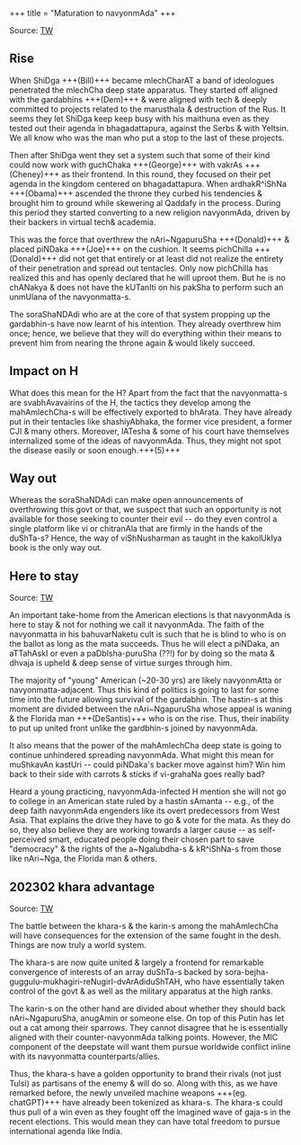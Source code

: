 +++
title = "Maturation to navyonmAda"
+++

Source: [TW](https://threadreaderapp.com/thread/1551304824188182528.html)

## Rise
When ShiDga +++(Bill)+++ became mlechCharAT a band of ideologues penetrated the mlechCha deep state apparatus. They started off aligned with the gardabhins +++(Dem)+++ & were aligned with tech & deeply committed to projects related to the marusthala & destruction of the Rus. It seems they let ShiDga keep keep busy with his maithuna even as they tested out their agenda in bhagadattapura, against the Serbs & with Yeltsin. We all know who was the man who put a stop to the last of these projects. 

Then after ShiDga went they set a system such that some of their kind could now work with guchChaka +++(George)+++ with vakrAs +++(Cheney)+++ as their frontend. In this round, they focused on their pet agenda in the kingdom centered on bhagadattapura. When ardhakR^iShNa +++(Obama)+++ ascended the throne they curbed his tendencies & brought him to ground while skewering al Qaddafy in the process. During this period they started converting to a new religion navyonmAda, driven by their backers in virtual tech& academia. 

This was the force that overthrew the nAri~NgapuruSha +++(Donald)+++ & placed piNDaka +++(Joe)+++ on the cushion. It seems pichChilla +++(Donald)+++ did not get that entirely or at least did not realize the entirety of their penetration and spread out tentacles. Only now pichChilla has realized this and has openly declared that he will uproot them. But he is no chANakya & does not have the kUTanIti on his pakSha to perform such an unmUlana of the navyonmatta-s. 

The soraShaNDAdi who are at the core of that system propping up the gardabhin-s have now learnt of his intention. They already overthrew him once; hence, we believe that they will do everything within their means to prevent him from nearing the throne again & would likely succeed. 

## Impact on H
What does this mean for the H? Apart from the fact that the navyonmatta-s are svabhAvavairins of the H, the tactics they develop among the mahAmlechCha-s will be effectively exported to bhArata. They have already put in their tentacles like shashiyAbhaka, the former vice president, a former CJI & many others. Moreover, lATesha & some of his court have themselves internalized some of the ideas of navyonmAda. Thus, they might not spot the disease easily or soon enough.+++(5)+++ 

## Way out
Whereas the soraShaNDAdi can make open announcements of overthrowing this govt or that, we suspect that such an opportunity is not available for those seeking to counter their evil -- do they even control a single platform like vi or chitranAla that are firmly in the hands of the duShTa-s? Hence, the way of viShNusharman as taught in the kakolUkIya book is the only way out. 


## Here to stay
Source: [TW](https://threadreaderapp.com/thread/1590913663636213760.html)

An important take-home from the American elections is that navyonmAda is here to stay & not for nothing we call it navyonmAda. The faith of the navyonmatta in his bahuvarNaketu cult is such that he is blind to who is on the ballot as long as the mata succeeds. Thus he will elect a piNDaka, an aTTahAskI or even a paDbIsha-puruSha (??!) for by doing so the mata & dhvaja is upheld & deep sense of virtue surges through him. 

The majority of "young" American (~20-30 yrs) are likely navyonmAtta or navyonmatta-adjacent. Thus this kind of politics is going to last for some time into the future allowing survival of the gardabhin. The hastin-s at this moment are divided between the nAri~NgapuruSha whose appeal is waning & the Florida man +++(DeSantis)+++ who is on the rise. Thus, their inability to put up united front unlike the gardbhin-s joined by navyonmAda.

It also means that the power of the mahAmlechCha deep state is going to continue unhindered spreading navyonmAda. What might this mean for muShkavAn kastUri -- could piNDaka's backer move against him? Win him back to their side with carrots & sticks if vi-grahaNa goes really bad?

Heard a young practicing, navyonmAda-infected H mention she will not go to college in an American state ruled by a hastin sAmanta -- e.g., of the deep faith navyonmAda engenders like its overt predecessors from West Asia. That explains the drive they have to go & vote for the mata. As they do so, they also believe they are working towards a larger cause -- as self-perceived smart, educated people doing their chosen part to save "democracy" & the rights of the a~Ngalubdha-s & kR^iShNa-s from those like nAri~Nga, the Florida man & others. 

## 202302 khara advantage
Source: [TW](https://unrollthread.com/t/1628280614943170560/)

The battle between the khara-s & the karin-s among the mahAmlechCha will have consequences for the extension of the same fought in the desh. Things are now truly a world system. 

The khara-s are now quite united & largely a frontend for remarkable convergence of interests of an array duShTa-s backed by sora-bejha-guggulu-mukhagiri-reNugirI-dvArAdiduShTAH, who have essentially taken control of the govt & as well as the military apparatus at the high ranks. 

The karin-s on the other hand are divided about whether they should back nAri~NgapuruSha, anugAmin or someone else. On top of this Putin has let out a cat among their sparrows. They cannot disagree that he is essentially aligned with their counter-navyonmAda talking points. However, the MIC component of the deepstate will want them pursue worldwide conflict inline with its navyonmatta counterparts/allies. 

Thus, the khara-s have a golden opportunity to brand their rivals (not just Tulsi) as partisans of the enemy & will do so. Along with this, as we have remarked before, the newly unveiled machine weapons +++(eg. chatGPT)+++ have already been tokenized as khara-s. The khara-s could thus pull of a win even as they fought off the imagined wave of gaja-s in the recent elections. This would mean they can have total freedom to pursue international agenda like India.

